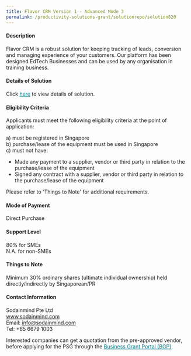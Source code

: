 ```yaml
---
title: Flavor CRM Version 1 - Advanced Mode 3
permalink: /productivity-solutions-grant/solutionrepo/solution820
---
```


#### Description

Flavor CRM is a robust solution for keeping tracking of leads, conversion and managing experience of your customers. Our platform has been designed EdTech Businesses and can be used by any organisation in training business.


#### Details of Solution

Click <a href='https://govassist.gobusiness.gov.sg/images/psg/Sodainmind_20200054_Annex_3_20200625144703_Part_4.pdf' style='color:#037e8a'>here</a> to view details of solution.

#### Eligibility Criteria

Applicants must meet the following eligibility criteria at the point of application:

a) must be registered in Singapore <br>
b) purchase/lease of the equipment must be used in Singapore <br>
c) must not have:
- Made any payment to a supplier, vendor or third party in relation to the purchase/lease of the equipment
- Signed any contract with a supplier, vendor or third party in relation to the purchase/lease of the equipment

Please refer to 'Things to Note' for additional requirements.

#### Mode of Payment
Direct Purchase

#### Support Level
80% for SMEs <br>
N.A. for non-SMEs

#### Things to Note
Minimum 30% ordinary shares (ultimate individual ownership) held directly/indirectly by Singaporean/PR

#### Contact Information
Sodainmind Pte Ltd<br>www.sodainmind.com<br>Email: info@sodainmind.com<br>Tel: +65 6679 1003

Interested companies can get a quotation from the pre-approved vendor, before applying for the PSG through the <a target='_blank' style='color:#037e8a' href='https://www.businessgrants.gov.sg/'>Business Grant Portal (BGP)</a>.
